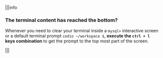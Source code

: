 |||info
### The terminal content has reached the bottom?
Whenever you need to clear your terminal inside a `mysql>` interactive screen or a default terminal prompt `codio ~/workspace $`, __execute the `ctrl + l` keys combination__ to get the prompt to the top most part of the screen. 

|||